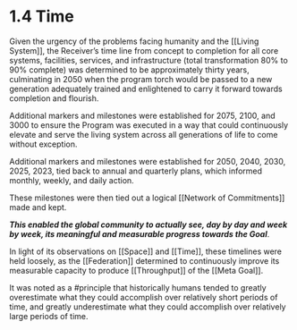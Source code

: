 # 1.4 Time
Given the urgency of the problems facing humanity and the [[Living System]], the Receiver’s time line from concept to completion for all core systems, facilities, services, and infrastructure (total transformation 80% to 90% complete) was determined to be approximately thirty years, culminating in 2050 when the program torch would be passed to a new generation adequately trained and enlightened to carry it forward towards completion and flourish.

Additional markers and milestones were established for 2075, 2100, and 3000 to ensure the Program was executed in a way that could continuously elevate and serve the living system across all generations of life to come without exception.

Additional markers and milestones were established for 2050, 2040, 2030, 2025, 2023, tied back to annual and quarterly plans, which informed monthly, weekly, and daily action.

These milestones were then tied out a logical [[Network of Commitments]] made and kept. 

**_This enabled the global community to actually see, day by day and week by week, its meaningful and measurable progress towards the Goal_**.

In light of its observations on [[Space]] and [[Time]], these timelines were held loosely, as the [[Federation]] determined to continuously improve its measurable capacity to produce [[Throughput]] of the [[Meta Goal]]. 

It was noted as a #principle that historically humans tended to greatly overestimate what they could accomplish over relatively short periods of time, and greatly underestimate what they could accomplish over relatively large periods of time. 